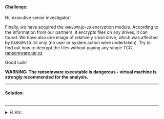 #### Challenge:

Hi, executive senior investigator! 

Finally, we have acquired the `RANSOMVID-20` encryption module. According to the information from our partners, it encrypts files on any drives, it can found. We have also one image of relatively small drive, which was affected by `RANSOMVID-20` only (no user or system action were undertaken). Try to find out how to decrypt the files without paying any single TCC. [ransomware.tar.xz](./ransomware.tar.xz ":ignore")

Good luck! 

**WARNING: The ransomware executable is dangerous - virtual machine is strongly recommended for the analysis.**

---

#### Solution:

```bash
```

---

<details><summary>FLAG:</summary>

```
FLAG{TMMW-rUaP-B2Ko-XejX}
```

</details>
<br/>
